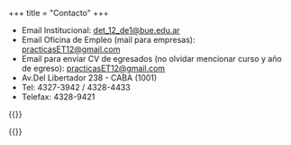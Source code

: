 +++
title = "Contacto"
+++


- Email Institucional: det_12_de1@bue.edu.ar
- Email Oficina de Empleo (mail para empresas): practicasET12@gmail.com
- Email para enviar CV de egresados (no olvidar mencionar curso y año de egreso): practicasET12@gmail.com
- Av.Del Libertador 238 - CABA (1001)
- Tel: 4327-3942 / 4328-4433
- Telefax: 4328-9421


{{<mapita>}}

{{<compartir>}}